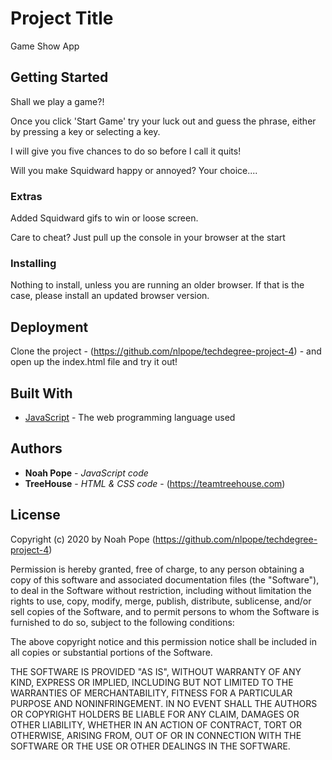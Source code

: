 # Project Title

Game Show App

## Getting Started
Shall we play a game?!  

Once you click 'Start Game' try your luck out and guess the phrase, either by pressing a key or selecting a key.  

I will give you five chances to do so before I call it quits!  

Will you make Squidward happy or annoyed?  Your choice....

### Extras

Added Squidward gifs to win or loose screen.

Care to cheat? Just pull up the console in your browser at the start

### Installing

Nothing to install, unless you are running an older browser.  If that is the case, please install an updated browser version.

## Deployment

Clone the project - (https://github.com/nlpope/techdegree-project-4) -  and open up the index.html file and try it out!

## Built With

* [JavaScript](https://developer.mozilla.org/en-US/docs/Web/JavaScript) - The web programming language used

## Authors

* **Noah Pope** - *JavaScript code*
* **TreeHouse** - *HTML & CSS code* - (https://teamtreehouse.com)

## License

Copyright (c) 2020 by Noah Pope (https://github.com/nlpope/techdegree-project-4)

Permission is hereby granted, free of charge, to any person obtaining a copy of this software and associated documentation files (the "Software"), to deal in the Software without restriction, including without limitation the rights to use, copy, modify, merge, publish, distribute, sublicense, and/or sell copies of the Software, and to permit persons to whom the Software is furnished to do so, subject to the following conditions:

The above copyright notice and this permission notice shall be included in all copies or substantial portions of the Software.

THE SOFTWARE IS PROVIDED "AS IS", WITHOUT WARRANTY OF ANY KIND, EXPRESS OR IMPLIED, INCLUDING BUT NOT LIMITED TO THE WARRANTIES OF MERCHANTABILITY, FITNESS FOR A PARTICULAR PURPOSE AND NONINFRINGEMENT. IN NO EVENT SHALL THE AUTHORS OR COPYRIGHT HOLDERS BE LIABLE FOR ANY CLAIM, DAMAGES OR OTHER LIABILITY, WHETHER IN AN ACTION OF CONTRACT, TORT OR OTHERWISE, ARISING FROM, OUT OF OR IN CONNECTION WITH THE SOFTWARE OR THE USE OR OTHER DEALINGS IN THE SOFTWARE.
